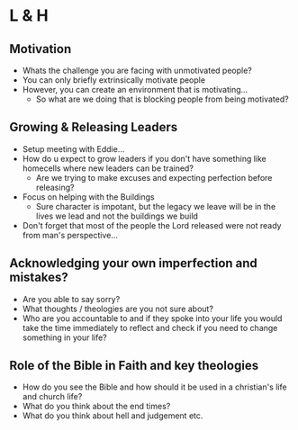 # L & H

## Motivation
* Whats the challenge you are facing with unmotivated people?
* You can only briefly extrinsically motivate people
* However, you can create an environment that is motivating...
  * So what are we doing that is blocking people from being motivated?

## Growing & Releasing Leaders
* Setup meeting with Eddie...
* How do u expect to grow leaders if you don't have something like homecells where new leaders can be trained?
  * Are we trying to make excuses and expecting perfection before releasing?
* Focus on helping with the Buildings
  * Sure character is impotant, but the legacy we leave will be in the lives we lead and not the buildings we build
* Don't forget that most of the people the Lord released were not ready from man's perspective...


## Acknowledging your own imperfection and mistakes?
* Are you able to say sorry?
* What thoughts / theologies are you not sure about?
* Who are you accountable to and if they spoke into your life you would take the time immediately to reflect and check if you need to change something in your life?

## Role of the Bible in Faith and key theologies
* How do you see the Bible and how should it be used in a christian's life and church life?
* What do you think about the end times?
* What do you think about hell and judgement etc.
